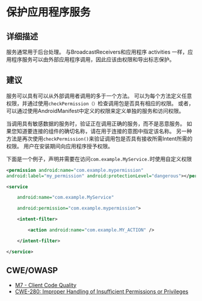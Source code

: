 # 保护应用程序服务

## 详细描述

服务通常用于后台处理。 与BroadcastReceivers和应用程序 activities 一样，应用程序服务可以由外部应用程序调用，因此应该由权限和导出标志保护。

## 建议

服务可以具有可以从外部调用者调用的多于一个方法。 可以为每个方法定义任意权限，并通过使用`checkPermission（）`检查调用包是否具有相应的权限。 或者，可以通过使用AndroidManifest中定义的权限来定义单独的服务和访问权限。

当调用具有敏感数据的服务时，验证正在调用正确的服务，而不是恶意服务。 如果您知道要连接的组件的确切名称，请在用于连接的意图中指定该名称。 另一种方法是再次使用`checkPermission()`来验证调用包是否具有接收所需Intent所需的权限。 用户在安装期间向应用程序授予权限。

下面是一个例子，声明并需要在访问`com.example.MyService.`时使用自定义权限

```xml
<permission android:name="com.example.mypermission"
android:label="my_permission" android:protectionLevel="dangerous"></permission>`
```
```xml
<service

	android:name="com.example.MyService"

	android:permission="com.example.mypermission">

	<intent-filter>

		<action android:name="com.example.MY_ACTION" />

	</intent-filter>

</service>
```

## CWE/OWASP

 * [M7 - Client Code Quality](https://www.owasp.org/index.php/Mobile_Top_10_2016-M7-Poor_Code_Quality)
 * [CWE-280: Improper Handling of Insufficient Permissions or Privileges](http://cwe.mitre.org/data/definitions/280.html)
